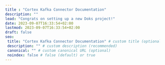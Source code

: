 ```yaml
---
title : "Cortex Kafka Connector Documentation"
description: ""
lead: "Congrats on setting up a new Doks project!"
date: 2023-09-07T16:33:54+02:00
lastmod: 2023-09-07T16:33:54+02:00
draft: false
seo:
 title: "Cortex Kafka Connector Documentation" # custom title (optional)
 description: "" # custom description (recommended)
 canonical: "" # custom canonical URL (optional)
 noindex: false # false (default) or true
---
```

